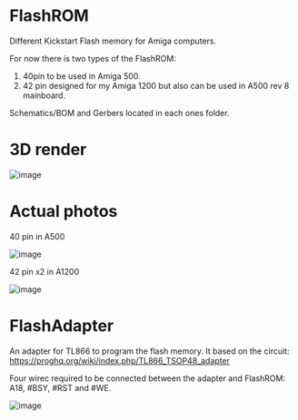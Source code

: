 # FlashROM
Different Kickstart Flash memory for Amiga computers.

For now there is two types of the FlashROM: 
1. 40pin to be used in Amiga 500.
2. 42 pin designed for my Amiga 1200 but also can be used in A500 rev 8 mainboard.

Schematics/BOM and Gerbers located in each ones folder.

# 3D render

![image](https://user-images.githubusercontent.com/81614352/164697567-8bb8a18c-abe1-49d6-b01f-3e5f90ce9067.png)

# Actual photos

40 pin in A500

![image](https://user-images.githubusercontent.com/81614352/164701710-d0ddf5fc-10ba-4de5-815e-14ce9a62f760.png)

42 pin x2 in A1200

![image](https://user-images.githubusercontent.com/81614352/164702038-e1004d7c-96cb-4587-a1e6-9f371c470d13.png)


# FlashAdapter
An adapter for TL866 to program the flash memory. It based on the circuit:
https://proghq.org/wiki/index.php/TL866_TSOP48_adapter

Four wirec required to be connected between the adapter and FlashROM:
A18, #BSY, #RST and #WE.

![image](https://user-images.githubusercontent.com/81614352/170577765-ba97ef12-a939-4824-9e7f-c49a6ee713c4.png)
